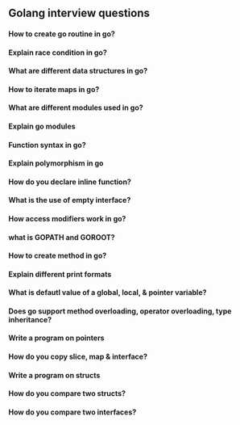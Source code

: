 ## Golang interview questions

#### How to create go routine in go?

#### Explain race condition in go?

#### What are different data structures in go?

#### How to iterate maps in go?

#### What are different modules used in go?

#### Explain go modules

#### Function syntax in go?

#### Explain polymorphism in go

#### How do you declare inline function?

#### What is the use of empty interface?

#### How access modifiers work in go?

#### what is GOPATH and GOROOT?

#### How to create method in go?

#### Explain different print formats

#### What is defautl value of a global, local, & pointer variable?

#### Does go support method overloading, operator overloading, type inheritance?

#### Write a program on pointers

#### How do you copy slice, map & interface?

#### Write a program on structs

#### How do you compare two structs?

#### How do you compare two interfaces?

